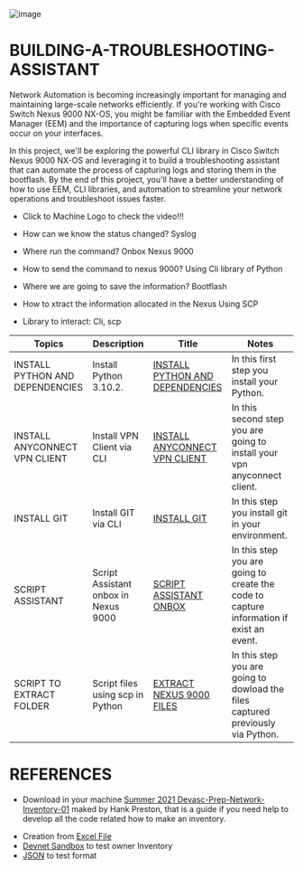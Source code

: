 
![image](https://user-images.githubusercontent.com/38144008/225514767-010fa633-9c2e-410a-9734-4fce1372d125.png)

# BUILDING-A-TROUBLESHOOTING-ASSISTANT

Network Automation is becoming increasingly important for managing and maintaining large-scale networks efficiently. If you're working with Cisco Switch Nexus 9000 NX-OS, you might be familiar with the Embedded Event Manager (EEM) and the importance of capturing logs when specific events occur on your interfaces.

In this project, we'll be exploring the powerful CLI library in Cisco Switch Nexus 9000 NX-OS and leveraging it to build a troubleshooting assistant that can automate the process of capturing logs and storing them in the bootflash. By the end of this project, you'll have a better understanding of how to use EEM, CLI libraries, and automation to streamline your network operations and troubleshoot issues faster. 

+ Click to Machine Logo to check the video!!! 

+ How can we know the status changed?
  Syslog
+ Where run the command?
  Onbox Nexus 9000
+ How to send the command to nexus 9000?
  Using Cli library of Python
+ Where we are going to save the information?
  Bootflash
+ How to xtract the information allocated in the Nexus
  Using SCP


* Library to interact: Cli, scp

|Topics|Description|Title|Notes|
|---|---|---|---|
| INSTALL PYTHON AND DEPENDENCIES | Install Python 3.10.2.  | [INSTALL PYTHON AND DEPENDENCIES](https://github.com/ERICK-ZABALA/BUILDING-A-TROUBLESHOOTING-ASSISTANT/blob/main/Readme/INSTALL_PYTHON_AND_DEPENDENCIES.md) | In this first step you install your Python. |
| INSTALL ANYCONNECT VPN CLIENT | Install VPN Client via CLI  | [INSTALL ANYCONNECT VPN CLIENT](https://github.com/ERICK-ZABALA/BUILDING-A-TROUBLESHOOTING-ASSISTANT/blob/main/Readme/INSTALL%20_VPN_CLIENT_ANYCONNECT.md) | In this second step you are going to install your vpn anyconnect client. |
| INSTALL GIT | Install GIT via CLI | [INSTALL GIT](https://github.com/ERICK-ZABALA/BUILDING-A-TROUBLESHOOTING-ASSISTANT/blob/main/Readme/INSTALL_GIT.md) | In this step you install git in your environment. |
| SCRIPT ASSISTANT | Script Assistant onbox in Nexus 9000 | [SCRIPT ASSISTANT ONBOX](https://github.com/ERICK-ZABALA/BUILDING-A-TROUBLESHOOTING-ASSISTANT/blob/main/Readme/SCRIPT_ASSISTANT.md) | In this step you are going to create the code to capture information if exist an event. |
| SCRIPT TO EXTRACT FOLDER | Script files using scp in Python | [EXTRACT NEXUS 9000 FILES](https://github.com/ERICK-ZABALA/AUTOMATING-A-NETWORK-INVENTORY-WITH-PYTHON/blob/main/CREATING%20A%20CSV%20FILE.md) | In this step you are going to dowload the files captured previously via Python. |

# REFERENCES

* Download in your machine [Summer 2021 Devasc-Prep-Network-Inventory-01](https://github.com/hpreston/summer2021-devasc-prep-network-inventory-01.git) maked by Hank Preston, that is a guide if you need help to develop all the code related how to make an inventory.
+ Creation from [Excel File](https://pubhub.devnetcloud.com/media/pyats-getting-started/docs/quickstart/manageconnections.html#creation-from-excel-file)
+ [Devnet Sandbox](https://devnetsandbox.cisco.com/RM/Diagram/Index/43964e62-a13c-4929-bde7-a2f68ad6b27c?diagramType=Topology) to test owner Inventory
+ [JSON](https://jsonlint.com/) to test format
